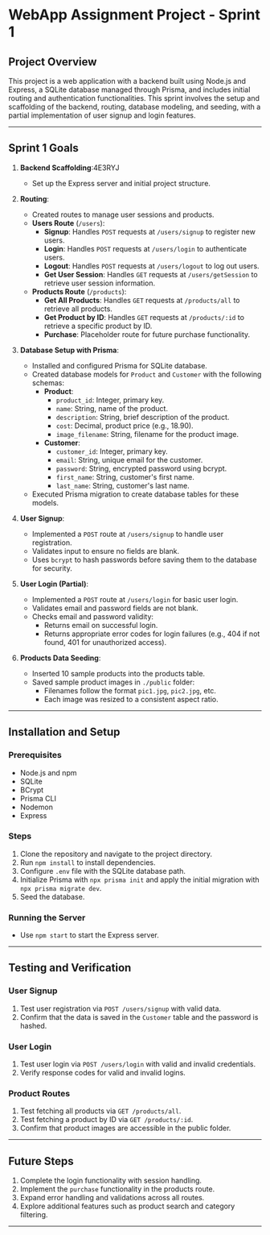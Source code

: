 # WebApp Assignment Project - Sprint 1

## Project Overview

This project is a web application with a backend built using Node.js and Express, a SQLite database managed through Prisma, and includes initial routing and authentication functionalities. This sprint involves the setup and scaffolding of the backend, routing, database modeling, and seeding, with a partial implementation of user signup and login features.

---

## Sprint 1 Goals

1. **Backend Scaffolding**:4E3RYJ
   - Set up the Express server and initial project structure.

2. **Routing**:
   - Created routes to manage user sessions and products.
   - **Users Route** (`/users`):
     - **Signup**: Handles `POST` requests at `/users/signup` to register new users.
     - **Login**: Handles `POST` requests at `/users/login` to authenticate users.
     - **Logout**: Handles `POST` requests at `/users/logout` to log out users.
     - **Get User Session**: Handles `GET` requests at `/users/getSession` to retrieve user session information.
   - **Products Route** (`/products`):
     - **Get All Products**: Handles `GET` requests at `/products/all` to retrieve all products.
     - **Get Product by ID**: Handles `GET` requests at `/products/:id` to retrieve a specific product by ID.
     - **Purchase**: Placeholder route for future purchase functionality.

3. **Database Setup with Prisma**:
   - Installed and configured Prisma for SQLite database.
   - Created database models for `Product` and `Customer` with the following schemas:
     - **Product**:
       - `product_id`: Integer, primary key.
       - `name`: String, name of the product.
       - `description`: String, brief description of the product.
       - `cost`: Decimal, product price (e.g., 18.90).
       - `image_filename`: String, filename for the product image.
     - **Customer**:
       - `customer_id`: Integer, primary key.
       - `email`: String, unique email for the customer.
       - `password`: String, encrypted password using bcrypt.
       - `first_name`: String, customer's first name.
       - `last_name`: String, customer's last name.
   - Executed Prisma migration to create database tables for these models.

4. **User Signup**:
   - Implemented a `POST` route at `/users/signup` to handle user registration.
   - Validates input to ensure no fields are blank.
   - Uses `bcrypt` to hash passwords before saving them to the database for security.

5. **User Login (Partial)**:
   - Implemented a `POST` route at `/users/login` for basic user login.
   - Validates email and password fields are not blank.
   - Checks email and password validity:
     - Returns email on successful login.
     - Returns appropriate error codes for login failures (e.g., 404 if not found, 401 for unauthorized access).

6. **Products Data Seeding**:
   - Inserted 10 sample products into the products table.
   - Saved sample product images in `./public` folder:
     - Filenames follow the format `pic1.jpg`, `pic2.jpg`, etc.
     - Each image was resized to a consistent aspect ratio.

---

## Installation and Setup

### Prerequisites

- Node.js and npm
- SQLite
- BCrypt
- Prisma CLI
- Nodemon
- Express

### Steps

1. Clone the repository and navigate to the project directory.
2. Run `npm install` to install dependencies.
3. Configure `.env` file with the SQLite database path.
4. Initialize Prisma with `npx prisma init` and apply the initial migration with `npx prisma migrate dev`.
5. Seed the database.

### Running the Server

- Use `npm start` to start the Express server.

---

## Testing and Verification

### User Signup
1. Test user registration via `POST /users/signup` with valid data.
2. Confirm that the data is saved in the `Customer` table and the password is hashed.

### User Login
1. Test user login via `POST /users/login` with valid and invalid credentials.
2. Verify response codes for valid and invalid logins.

### Product Routes
1. Test fetching all products via `GET /products/all`.
2. Test fetching a product by ID via `GET /products/:id`.
3. Confirm that product images are accessible in the public folder.

---

## Future Steps

1. Complete the login functionality with session handling.
2. Implement the `purchase` functionality in the products route.
3. Expand error handling and validations across all routes.
4. Explore additional features such as product search and category filtering.

---
